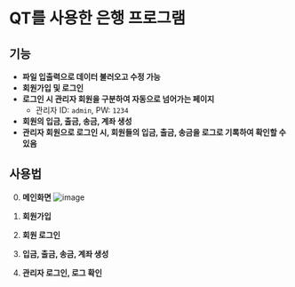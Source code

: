 # QT를 사용한 은행 프로그램

## 기능

- **파일 입출력으로 데이터 불러오고 수정 가능**
- **회원가입 및 로그인**
- **로그인 시 관리자 회원을 구분하여 자동으로 넘어가는 페이지**  
  - 관리자 ID: `admin`, PW: `1234`
- **회원의 입금, 출금, 송금, 계좌 생성**
- **관리자 회원으로 로그인 시, 회원들의 입금, 출금, 송금을 로그로 기록하여 확인할 수 있음**

## 사용법
0. **메인화면**
![image](https://github.com/user-attachments/assets/def5c793-c227-4ee6-8032-e0adaad5c9e0)

1. **회원가입**


2. **회원 로그인**
3. **입금, 출금, 송금, 계좌 생성**
4. **관리자 로그인, 로그 확인**
